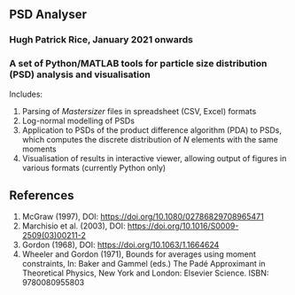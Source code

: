 ## **PSD Analyser**

### Hugh Patrick Rice, January 2021 onwards

### **A set of Python/MATLAB tools for particle size distribution (PSD) analysis and visualisation**

Includes:
1. Parsing of *Mastersizer* files in spreadsheet (CSV, Excel) formats
2. Log-normal modelling of PSDs
3. Application to PSDs of the product difference algorithm (PDA) to PSDs, which computes the discrete distribution of *N* elements with the same moments
4. Visualisation of results in interactive viewer, allowing output of figures in various formats (currently Python only)


## References

1. McGraw (1997), DOI: https://doi.org/10.1080/02786829708965471
2. Marchisio et al. (2003), DOI: https://doi.org/10.1016/S0009-2509(03)00211-2
3. Gordon (1968), DOI: https://doi.org/10.1063/1.1664624
4. Wheeler and Gordon (1971), Bounds for averages using moment constraints, In: Baker and Gammel (eds.) The Padé Approximant in Theoretical Physics, New York and London: Elsevier Science. ISBN: 9780080955803
